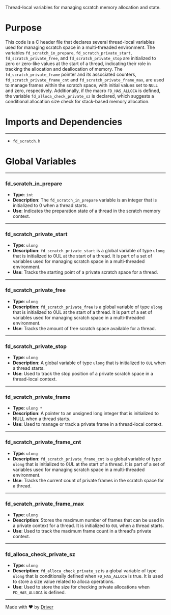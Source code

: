 <!--------------------------------------------------------------------------------->
<!-- IMPORTANT: This file is auto-generated by Driver (https://driver.ai). -------->
<!-- Manual edits may be overwritten on future commits. --------------------------->
<!--------------------------------------------------------------------------------->

Thread-local variables for managing scratch memory allocation and state.

# Purpose
This code is a C header file that declares several thread-local variables used for managing scratch space in a multi-threaded environment. The variables `fd_scratch_in_prepare`, `fd_scratch_private_start`, `fd_scratch_private_free`, and `fd_scratch_private_stop` are initialized to zero or zero-like values at the start of a thread, indicating their role in tracking the allocation and deallocation of memory. The `fd_scratch_private_frame` pointer and its associated counters, `fd_scratch_private_frame_cnt` and `fd_scratch_private_frame_max`, are used to manage frames within the scratch space, with initial values set to `NULL` and zero, respectively. Additionally, if the macro `FD_HAS_ALLOCA` is defined, the variable `fd_alloca_check_private_sz` is declared, which suggests a conditional allocation size check for stack-based memory allocation.
# Imports and Dependencies

---
- `fd_scratch.h`


# Global Variables

---
### fd\_scratch\_in\_prepare
- **Type**: `int`
- **Description**: The `fd_scratch_in_prepare` variable is an integer that is initialized to 0 when a thread starts.
- **Use**: Indicates the preparation state of a thread in the scratch memory context.


---
### fd\_scratch\_private\_start
- **Type**: ``ulong``
- **Description**: `fd_scratch_private_start` is a global variable of type `ulong` that is initialized to 0UL at the start of a thread. It is part of a set of variables used for managing scratch space in a multi-threaded environment.
- **Use**: Tracks the starting point of a private scratch space for a thread.


---
### fd\_scratch\_private\_free
- **Type**: ``ulong``
- **Description**: `fd_scratch_private_free` is a global variable of type `ulong` that is initialized to 0UL at the start of a thread. It is part of a set of variables used for managing scratch space in a multi-threaded environment.
- **Use**: Tracks the amount of free scratch space available for a thread.


---
### fd\_scratch\_private\_stop
- **Type**: ``ulong``
- **Description**: A global variable of type `ulong` that is initialized to `0UL` when a thread starts.
- **Use**: Used to track the stop position of a private scratch space in a thread-local context.


---
### fd\_scratch\_private\_frame
- **Type**: `ulong *`
- **Description**: A pointer to an unsigned long integer that is initialized to NULL when a thread starts.
- **Use**: Used to manage or track a private frame in a thread-local context.


---
### fd\_scratch\_private\_frame\_cnt
- **Type**: ``ulong``
- **Description**: `fd_scratch_private_frame_cnt` is a global variable of type `ulong` that is initialized to 0UL at the start of a thread. It is part of a set of variables used for managing scratch space in a multi-threaded environment.
- **Use**: Tracks the current count of private frames in the scratch space for a thread.


---
### fd\_scratch\_private\_frame\_max
- **Type**: ``ulong``
- **Description**: Stores the maximum number of frames that can be used in a private context for a thread. It is initialized to `0UL` when a thread starts.
- **Use**: Used to track the maximum frame count in a thread's private context.


---
### fd\_alloca\_check\_private\_sz
- **Type**: ``ulong``
- **Description**: `fd_alloca_check_private_sz` is a global variable of type `ulong` that is conditionally defined when `FD_HAS_ALLOCA` is true. It is used to store a size value related to alloca operations.
- **Use**: Used to store the size for checking private allocations when `FD_HAS_ALLOCA` is defined.



---
Made with ❤️ by [Driver](https://www.driver.ai/)